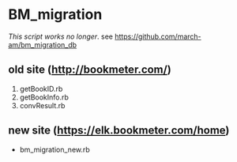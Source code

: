 # BM_migration

*This script works no longer*. see https://github.com/march-am/bm_migration_db

## old site (http://bookmeter.com/)

1. getBookID.rb
1. getBookInfo.rb
1. convResult.rb

## new site (https://elk.bookmeter.com/home)

* bm_migration_new.rb
